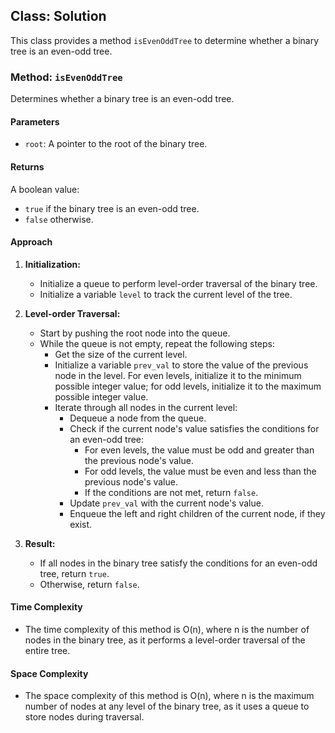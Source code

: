 ## Class: Solution

This class provides a method `isEvenOddTree` to determine whether a binary tree is an even-odd tree.

### Method: `isEvenOddTree`

Determines whether a binary tree is an even-odd tree.

#### Parameters

- `root`: A pointer to the root of the binary tree.

#### Returns

A boolean value:
- `true` if the binary tree is an even-odd tree.
- `false` otherwise.

#### Approach

1. **Initialization:**
   - Initialize a queue to perform level-order traversal of the binary tree.
   - Initialize a variable `level` to track the current level of the tree.

2. **Level-order Traversal:**
   - Start by pushing the root node into the queue.
   - While the queue is not empty, repeat the following steps:
     - Get the size of the current level.
     - Initialize a variable `prev_val` to store the value of the previous node in the level. For even levels, initialize it to the minimum possible integer value; for odd levels, initialize it to the maximum possible integer value.
     - Iterate through all nodes in the current level:
       - Dequeue a node from the queue.
       - Check if the current node's value satisfies the conditions for an even-odd tree:
         - For even levels, the value must be odd and greater than the previous node's value.
         - For odd levels, the value must be even and less than the previous node's value.
         - If the conditions are not met, return `false`.
       - Update `prev_val` with the current node's value.
       - Enqueue the left and right children of the current node, if they exist.

3. **Result:**
   - If all nodes in the binary tree satisfy the conditions for an even-odd tree, return `true`.
   - Otherwise, return `false`.

#### Time Complexity
- The time complexity of this method is O(n), where n is the number of nodes in the binary tree, as it performs a level-order traversal of the entire tree.

#### Space Complexity
- The space complexity of this method is O(n), where n is the maximum number of nodes at any level of the binary tree, as it uses a queue to store nodes during traversal.

